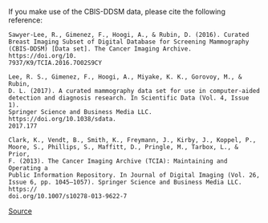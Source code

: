 If you make use of the CBIS-DDSM data, please cite the following reference:

``` apa
Sawyer-Lee, R., Gimenez, F., Hoogi, A., & Rubin, D. (2016). Curated 
Breast Imaging Subset of Digital Database for Screening Mammography 
(CBIS-DDSM) [Data set]. The Cancer Imaging Archive. https://doi.org/10.
7937/K9/TCIA.2016.7O02S9CY

Lee, R. S., Gimenez, F., Hoogi, A., Miyake, K. K., Gorovoy, M., & Rubin, 
D. L. (2017). A curated mammography data set for use in computer-aided 
detection and diagnosis research. In Scientific Data (Vol. 4, Issue 1). 
Springer Science and Business Media LLC. https://doi.org/10.1038/sdata.
2017.177

Clark, K., Vendt, B., Smith, K., Freymann, J., Kirby, J., Koppel, P., 
Moore, S., Phillips, S., Maffitt, D., Pringle, M., Tarbox, L., & Prior, 
F. (2013). The Cancer Imaging Archive (TCIA): Maintaining and Operating a 
Public Information Repository. In Journal of Digital Imaging (Vol. 26, 
Issue 6, pp. 1045–1057). Springer Science and Business Media LLC. https://
doi.org/10.1007/s10278-013-9622-7
```

[Source](https://wiki.cancerimagingarchive.net/pages/viewpage.action?pageId=22516629#22516629c81c47058258450fbdab650f04bea8a2)